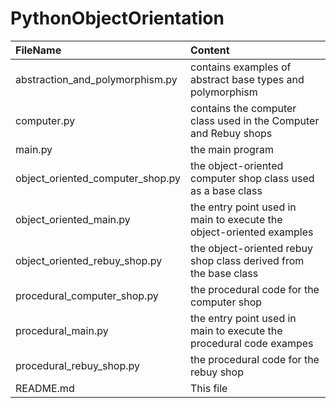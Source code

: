 # PythonObjectOrientation

| FileName                        | Content                                                   |
| :------------------------------ | :-------------------------------------------------------  |
| abstraction_and_polymorphism.py | contains examples of abstract base types and polymorphism |
| computer.py | contains the computer class used in the Computer and Rebuy shops |
| main.py | the main program |
| object_oriented_computer_shop.py | the object-oriented computer shop class used as a base class |
| object_oriented_main.py | the entry point used in main to execute the object-oriented examples |
| object_oriented_rebuy_shop.py | the object-oriented rebuy shop class derived from the base class |
| procedural_computer_shop.py | the procedural code for the computer shop |
| procedural_main.py | the entry point used in main to execute the procedural code exampes |
| procedural_rebuy_shop.py | the procedural code for the rebuy shop |
| README.md | This file | 